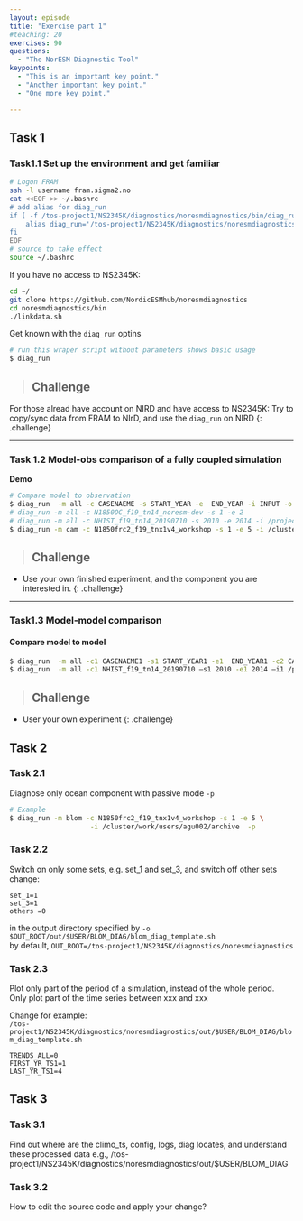 ```yaml
---
layout: episode
title: "Exercise part 1"
#teaching: 20
exercises: 90
questions:
  - "The NorESM Diagnostic Tool"
keypoints:
  - "This is an important key point."
  - "Another important key point."
  - "One more key point."

---
```


## Task 1
### Task1.1 Set up the environment and get familiar

```bash
# Logon FRAM
ssh -l username fram.sigma2.no
cat <<EOF >> ~/.bashrc
# add alias for diag_run
if [ -f /tos-project1/NS2345K/diagnostics/noresmdiagnostics/bin/diag_run ];then
    alias diag_run='/tos-project1/NS2345K/diagnostics/noresmdiagnostics/bin/diag_run'
fi
EOF
# source to take effect
source ~/.bashrc
```
If you have no access to NS2345K:
```bash
cd ~/
git clone https://github.com/NordicESMhub/noresmdiagnostics
cd noresmdiagnostics/bin
./linkdata.sh
```

Get known with the `diag_run` optins
```bash
# run this wraper script without parameters shows basic usage
$ diag_run
```

>## Challenge
For those alread have account on NIRD and have access to NS2345K:
Try to copy/sync data from FRAM to NIrD, and use the `diag_run` on NIRD
{: .challenge}

---

### Task 1.2 Model-obs comparison of a fully coupled simulation

**Demo**
```bash
# Compare model to observation
$ diag_run  -m all -c CASENAEME -s START_YEAR -e  END_YEAR -i INPUT -o OUTPUT –w WEBPAGE​
# diag_run -m all -c N1850OC_f19_tn14_noresm-dev -s 1 -e 2
# diag_run -m all -c NHIST_f19_tn14_20190710 -s 2010 -e 2014 -i /projects/NS2345K/workshop/cases &>~/diag_run.log1 &
$ diag_run -m cam -c N1850frc2_f19_tnx1v4_workshop -s 1 -e 5 -i /cluster/work/users/agu002/archive -o /tos-project1/NS2345K/diagnostics/noresmdiagnostics/out/$USER -w /tos-project1/NS2345K/www/diagnostics/noresmdiagnostics/$USER
```
>## Challenge
* Use your own finished experiment, and the component you are interested in.
{: .challenge}

---

### Task1.3 Model-model comparison
#### Compare model to model

```bash
$ diag_run  -m all -c1 CASENAEME1 -s1 START_YEAR1 -e1  END_YEAR1 -c2 CASENAME2 -s2 START_YEAR2 -e2 –END_YEAR2 -i1 INPUT1 -i2 INPUT2 -o OUTPUT –w WEBPAGE
$ diag_run  -m all -c1 NHIST_f19_tn14_20190710 –s1 2010 -e1 2014 –i1 /projects/NS2345K/workshop/cases -c2 N1850_f19_tn14_20190621 -s2 1750 -e2 1754 -i2 /projects/NS2345K/workshop/cases &>~/diag_run.log2 &
```

>## Challenge
* User your own experiment
{: .challenge}

## Task 2
### Task 2.1
Diagnose only ocean component with passive mode `-p`

```bash
# Example
$ diag_run -m blom -c N1850frc2_f19_tnx1v4_workshop -s 1 -e 5 \
                    -i /cluster/work/users/agu002/archive  -p
```
### Task 2.2
Switch  on only some sets, e.g. set_1 and set_3, and switch off other sets \
change: 
```
set_1=1
set_3=1
others =0
```
in the output directory specified by `-o` \
`$OUT_ROOT/out/$USER/BLOM_DIAG/blom_diag_template.sh`\
by default, `OUT_ROOT=/tos-project1/NS2345K/diagnostics/noresmdiagnostics`


### Task 2.3
Plot only part of the period of a simulation, instead of the whole period.\
Only plot part of the time series between xxx and xxx

Change for example:\
`/tos-project1/NS2345K/diagnostics/noresmdiagnostics/out/$USER/BLOM_DIAG/blom_diag_template.sh`

```
TRENDS_ALL=0
FIRST_YR_TS1=1
LAST_YR_TS1=4
```

## Task 3

### Task 3.1
Find out where are the climo_ts, config, logs, diag locates, and understand these processed data
e.g., /tos-project1/NS2345K/diagnostics/noresmdiagnostics/out/$USER/BLOM_DIAG

### Task 3.2
How to edit the source code and apply your change?

